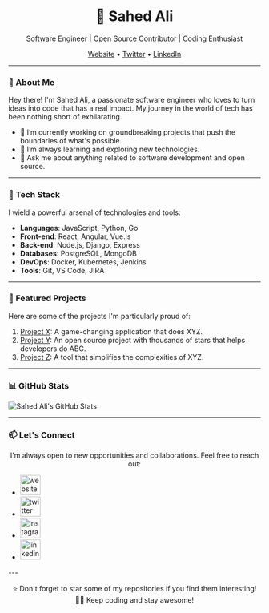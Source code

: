 
<h1 align="center">🚀 Sahed Ali</h1>

<p align="center">
  Software Engineer | Open Source Contributor | Coding Enthusiast
</p>

<p align="center">
  <a href="https://sahedx.com">Website</a> •
  <a href="https://twitter.com/iam_sahed07">Twitter</a> •
  <a href="https://www.linkedin.com/in/iamsahed/">LinkedIn</a>
</p>

---

### 👋 About Me

Hey there! I'm Sahed Ali, a passionate software engineer who loves to turn ideas into code that has a real impact. My journey in the world of tech has been nothing short of exhilarating.

- 🔭 I’m currently working on groundbreaking projects that push the boundaries of what's possible.
- 🌱 I’m always learning and exploring new technologies.
- 💬 Ask me about anything related to software development and open source.

---

### 🌟 Tech Stack

I wield a powerful arsenal of technologies and tools:

- **Languages**: JavaScript, Python, Go
- **Front-end**: React, Angular, Vue.js
- **Back-end**: Node.js, Django, Express
- **Databases**: PostgreSQL, MongoDB
- **DevOps**: Docker, Kubernetes, Jenkins
- **Tools**: Git, VS Code, JIRA

---

### 🚀 Featured Projects

Here are some of the projects I'm particularly proud of:

1. [Project X](https://github.com/sahedali/project-x): A game-changing application that does XYZ.
2. [Project Y](https://github.com/sahedali/project-y): An open source project with thousands of stars that helps developers do ABC.
3. [Project Z](https://github.com/sahedali/project-z): A tool that simplifies the complexities of XYZ.

---

### 📊 GitHub Stats

![Sahed Ali's GitHub Stats](https://github-readme-stats.vercel.app/api?username=iamsahed07&show_icons=true&count_private=true)

---

### 📫 Let's Connect

<p align='center'>
I'm always open to new opportunities and collaborations. Feel free to reach out:

- [<img src='https://cdn.jsdelivr.net/npm/simple-icons@3.0.1/icons/icloud.svg' alt='website' height='40'>](sahedx.com)
- [<img src='https://cdn.jsdelivr.net/npm/simple-icons@3.0.1/icons/twitter.svg' alt='twitter' height='40'>](https://twitter.com/iam_sahed07)
- [<img src='https://cdn.jsdelivr.net/npm/simple-icons@3.0.1/icons/instagram.svg' alt='instagram' height='40'>](https://www.instagram.com/iam.sahed/)  
- [<img src='https://cdn.jsdelivr.net/npm/simple-icons@3.0.1/icons/linkedin.svg' alt='linkedin' height='40'>](https://www.linkedin.com/in/iamsahed/)  
</p>
---
<p align='center'>
⭐️ Don't forget to star some of my repositories if you find them interesting!
<br>
👨‍💻 Keep coding and stay awesome!
</p>
